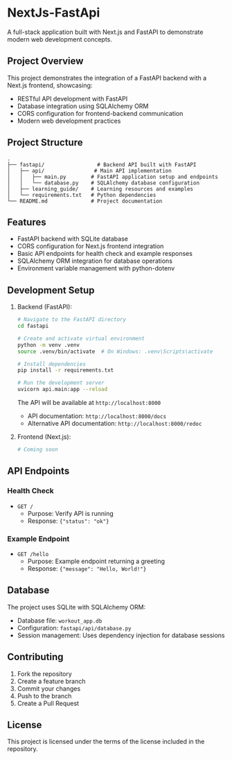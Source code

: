 # NextJs-FastApi

A full-stack application built with Next.js and FastAPI to demonstrate modern web development concepts.

## Project Overview

This project demonstrates the integration of a FastAPI backend with a Next.js frontend, showcasing:
- RESTful API development with FastAPI
- Database integration using SQLAlchemy ORM
- CORS configuration for frontend-backend communication
- Modern web development practices

## Project Structure

```
.
├── fastapi/                 # Backend API built with FastAPI
│   ├── api/                # Main API implementation
│   │   ├── main.py        # FastAPI application setup and endpoints
│   │   └── database.py    # SQLAlchemy database configuration
│   ├── learning_guide/    # Learning resources and examples
│   └── requirements.txt   # Python dependencies
└── README.md              # Project documentation
```

## Features

- FastAPI backend with SQLite database
- CORS configuration for Next.js frontend integration
- Basic API endpoints for health check and example responses
- SQLAlchemy ORM integration for database operations
- Environment variable management with python-dotenv

## Development Setup

1. Backend (FastAPI):
   ```bash
   # Navigate to the FastAPI directory
   cd fastapi

   # Create and activate virtual environment
   python -m venv .venv
   source .venv/bin/activate  # On Windows: .venv\Scripts\activate

   # Install dependencies
   pip install -r requirements.txt

   # Run the development server
   uvicorn api.main:app --reload
   ```

   The API will be available at `http://localhost:8000`
   - API documentation: `http://localhost:8000/docs`
   - Alternative API documentation: `http://localhost:8000/redoc`

2. Frontend (Next.js):
   ```bash
   # Coming soon
   ```

## API Endpoints

### Health Check
- `GET /`
  - Purpose: Verify API is running
  - Response: `{"status": "ok"}`

### Example Endpoint
- `GET /hello`
  - Purpose: Example endpoint returning a greeting
  - Response: `{"message": "Hello, World!"}`

## Database

The project uses SQLite with SQLAlchemy ORM:
- Database file: `workout_app.db`
- Configuration: `fastapi/api/database.py`
- Session management: Uses dependency injection for database sessions

## Contributing

1. Fork the repository
2. Create a feature branch
3. Commit your changes
4. Push to the branch
5. Create a Pull Request

## License

This project is licensed under the terms of the license included in the repository.
